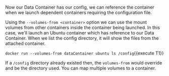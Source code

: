 Now our Data Container has our config, we can reference the container when we launch dependent containers requiring the configuration file.

Using the `--volumes-from <container>` option we can use the mount volumes from other containers inside the container 
being launched. In this case, we'll launch an Ubuntu container which has reference to our Data Container. 
When we list the config directory, it will show the files from the attached container.

`docker run --volumes-from dataContainer ubuntu ls /config`{{execute T1}}

If a `/config` directory already existed then, the `volumes-from` would override and be the directory used. 
You can map multiple volumes to a container.
